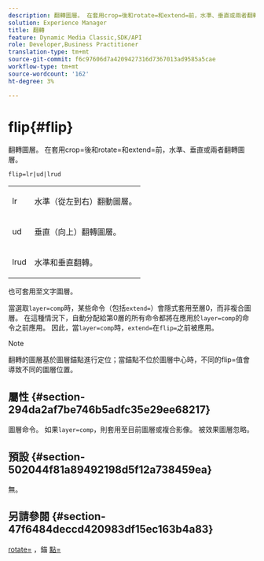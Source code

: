 ```yaml
---
description: 翻轉圖層。 在套用crop=後和rotate=和extend=前，水準、垂直或兩者翻轉圖層。
solution: Experience Manager
title: 翻轉
feature: Dynamic Media Classic,SDK/API
role: Developer,Business Practitioner
translation-type: tm+mt
source-git-commit: f6c97606d7a4209427316d7367013ad9585a5cae
workflow-type: tm+mt
source-wordcount: '162'
ht-degree: 3%

---
```



# flip{#flip}

翻轉圖層。 在套用crop=後和rotate=和extend=前，水準、垂直或兩者翻轉圖層。

`flip=lr|ud|lrud`

<table id="simpletable_072CA0E24B7146D48AEFD70E51E849C2"> 
 <tr class="strow"> 
  <td class="stentry"> <p> <span class="codeph"> lr  </span> </p> </td> 
  <td class="stentry"> <p>水準（從左到右）翻動圖層。 </p> </td> 
 </tr> 
 <tr class="strow"> 
  <td class="stentry"> <p> <span class="codeph"> ud  </span> </p> </td> 
  <td class="stentry"> <p>垂直（向上）翻轉圖層。 </p> </td> 
 </tr> 
 <tr class="strow"> 
  <td class="stentry"> <p> <span class="codeph"> lrud  </span> </p> </td> 
  <td class="stentry"> <p>水準和垂直翻轉。 </p> </td> 
 </tr> 
</table>

也可套用至文字圖層。

當選取`layer=comp`時，某些命令（包括`extend=`）會隱式套用至層0，而非複合圖層。 在這種情況下，自動分配給第0層的所有命令都將在應用於`layer=comp`的命令之前應用。 因此，當`layer=comp`時，`extend=`在`flip=`之前被應用。

>[!NOTE]
>
>翻轉的圖層基於圖層錨點進行定位；當錨點不位於圖層中心時，不同的flip=值會導致不同的圖層位置。

## 屬性 {#section-294da2af7be746b5adfc35e29ee68217}

圖層命令。 如果`layer=comp`，則套用至目前圖層或複合影像。 被效果圖層忽略。

## 預設 {#section-502044f81a89492198d5f12a738459ea}

無。

## 另請參閱 {#section-47f6484deccd420983df15ec163b4a83}

[rotate=](../../../../../is-api/http-ref/image-serving-api-ref/c-http-protocol-reference/c-command-reference/r-rotate.md#reference-12abb086635546ec9ec2e1a793dc1096) ，錨 [點=](../../../../../is-api/http-ref/image-serving-api-ref/c-http-protocol-reference/c-command-reference/r-anchor.md#reference-6661e548ab284b82828d8d94c8ddeb7c)
